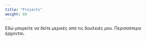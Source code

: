 ```yaml
---
title: "Projects"
weight: 60
---
```


Εδώ μπορείτε να δείτε μερικές από τις δουλειές μου. Περισσότερα έρχονται.
